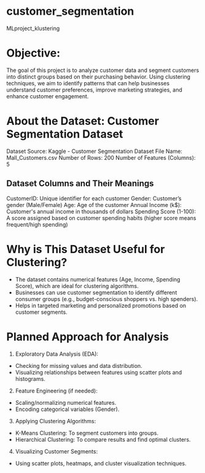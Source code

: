 # customer_segmentation
MLproject_klustering

# Objective:
The goal of this project is to analyze customer data and segment customers into distinct groups based on their purchasing behavior. Using clustering techniques, we aim to identify patterns that can help businesses understand customer preferences, improve marketing strategies, and enhance customer engagement.

# About the Dataset: Customer Segmentation Dataset
 Dataset Source: Kaggle - Customer Segmentation Dataset
 File Name: Mall_Customers.csv
 Number of Rows: 200
 Number of Features (Columns): 5

## Dataset Columns and Their Meanings
CustomerID:	Unique identifier for each customer
Gender:	Customer’s gender (Male/Female)
Age:	Age of the customer
Annual Income (k$):	Customer's annual income in thousands of dollars
Spending Score (1-100):	A score assigned based on customer spending habits (higher score means frequent/high spending)

# Why is This Dataset Useful for Clustering?
- The dataset contains numerical features (Age, Income, Spending Score), which are ideal for clustering algorithms.
- Businesses can use customer segmentation to identify different consumer groups (e.g., budget-conscious shoppers vs. high spenders).
- Helps in targeted marketing and personalized promotions based on customer segments.

# Planned Approach for Analysis
1. Exploratory Data Analysis (EDA):
 - Checking for missing values and data distribution.
 - Visualizing relationships between features using scatter plots and histograms.

2. Feature Engineering (if needed):
 - Scaling/normalizing numerical features.
 - Encoding categorical variables (Gender).

3. Applying Clustering Algorithms:
 - K-Means Clustering: To segment customers into groups.
 - Hierarchical Clustering: To compare results and find optimal clusters.

4. Visualizing Customer Segments:
 - Using scatter plots, heatmaps, and cluster visualization techniques.
